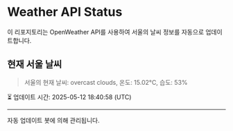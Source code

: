 
# Weather API Status

이 리포지토리는 OpenWeather API를 사용하여 서울의 날씨 정보를 자동으로 업데이트합니다.

## 현재 서울 날씨
> 서울의 현재 날씨: overcast clouds, 온도: 15.02°C, 습도: 53%

⏳ 업데이트 시간: 2025-05-12 18:40:58 (UTC)

---
자동 업데이트 봇에 의해 관리됩니다.
